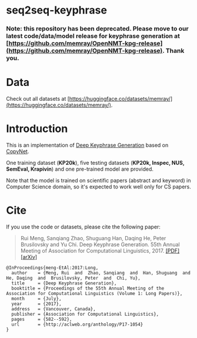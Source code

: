 # seq2seq-keyphrase
### Note: this repository has been deprecated. Please move to our latest code/data/model release for keyphrase generation at [https://github.com/memray/OpenNMT-kpg-release](https://github.com/memray/OpenNMT-kpg-release). Thank you.

Data
==========
Check out all datasets at [https://huggingface.co/datasets/memray/](https://huggingface.co/datasets/memray/).


Introduction
==========
This is an implementation of [Deep Keyphrase Generation](http://memray.me/uploads/acl17-keyphrase-generation.pdf) based on [CopyNet](https://github.com/MultiPath/CopyNet).

One training dataset (**KP20k**), five testing datasets (**KP20k, Inspec, NUS, SemEval, Krapivin**) and one pre-trained model are provided. 

Note that the model is trained on scientific papers (abstract and keyword) in Computer Science domain, so it's expected to work well only for CS papers.


Cite
==========
If you use the code or datasets, please cite the following paper:

> Rui Meng, Sanqiang Zhao, Shuguang Han, Daqing He, Peter Brusilovsky and Yu Chi. Deep Keyphrase Generation. 55th Annual Meeting of Association for Computational Linguistics, 2017. [[PDF]](http://memray.me/uploads/acl17-keyphrase-generation.pdf) [[arXiv]](https://arxiv.org/abs/1704.06879)

```
@InProceedings{meng-EtAl:2017:Long,
  author    = {Meng, Rui  and  Zhao, Sanqiang  and  Han, Shuguang  and  He, Daqing  and  Brusilovsky, Peter  and  Chi, Yu},
  title     = {Deep Keyphrase Generation},
  booktitle = {Proceedings of the 55th Annual Meeting of the Association for Computational Linguistics (Volume 1: Long Papers)},
  month     = {July},
  year      = {2017},
  address   = {Vancouver, Canada},
  publisher = {Association for Computational Linguistics},
  pages     = {582--592},
  url       = {http://aclweb.org/anthology/P17-1054}
}
```
